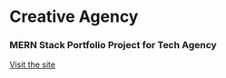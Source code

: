 # Creative Agency
### MERN Stack Portfolio Project for Tech Agency 
[Visit the site](https://creative-agency-14d59.firebaseapp.com/)
